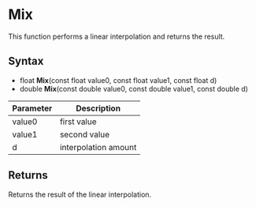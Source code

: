 # Mix #

This function performs a linear interpolation and returns the result.

## Syntax ##

- float **Mix**(const float value0, const float value1, const float d)
- double **Mix**(const double value0, const double value1, const double d)

| Parameter | Description |
| --- | --- |
| value0 | first value |
| value1 | second value |
| d | interpolation amount |

## Returns ##

Returns the result of the linear interpolation.